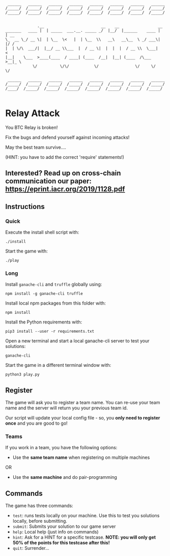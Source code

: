                                                                      


 ```
                                                                         
  ______   ______   ______   ______   ______   ______   ______   ______   
 /_____/  /_____/  /_____/  /_____/  /_____/  /_____/  /_____/  /_____/   
 /_____/  /_____/  /_____/  /_____/  /_____/  /_____/  /_____/  /_____/   
                                                                          
                                                                          
               .__                         __    __                 __    
_______   ____ |  | _____  ___.__. _____ _/  |__/  |______    ____ |  | __
\_  __ \_/ __ \|  | \__  \<   |  | \__  \\   __\   __\__  \ _/ ___\|  |/ /
 |  | \/\  ___/|  |__/ __ \\___  |  / __ \|  |  |  |  / __ \\  \___|    < 
 |__|    \___  >____(____  / ____| (____  /__|  |__| (____  /\___  >__|_ \
             \/          \/\/           \/                \/     \/     \/
                                                                          
  ______   ______   ______   ______   ______   ______   ______   ______   
 /_____/  /_____/  /_____/  /_____/  /_____/  /_____/  /_____/  /_____/   
 /____/  /_____/  /_____/  /_____/  /_____/  /_____/  /_____/  /_____/   
                                                                          
 ```
                                                                         

                                                 

# Relay Attack

You BTC Relay is broken! 

Fix the bugs and defend yourself against incoming attacks!


May the best team survive....

(HINT: you have to add the correct 'require' statements!)

## Interested? Read up on cross-chain communication our paper: https://eprint.iacr.org/2019/1128.pdf


## Instructions

### Quick

Execute the install shell script with:

```
./install
```

Start the game with:

```
./play
```

### Long

Install `ganache-cli` and `truffle` globally using:

```
npm install -g ganache-cli truffle
```

Install local npm packages from this folder with:

```
npm install
```

Install the Python requirements with:

```
pip3 install --user -r requirements.txt
```

Open a new terminal and start a local ganache-cli server to test your solutions:

```
ganache-cli
```

Start the game in a different terminal window with:

```
python3 play.py
```

## Register

The game will ask you to register a team name. You can re-use your team name and the server will return you your previous team id.

Our script will update your local config file - so, you **only need to register once** and you are good to go!

### Teams
If you work in a team, you have the following options:
+ Use the **same team name** when registering on multiple machines

OR 

+ Use the **same machine** and do pair-programming

## Commands

The game has three commands:

- `test`: runs tests locally on your machine. Use this to test you solutions locally, before submitting.
- `submit`:  Submits your solution to our game server
- `help`:  Local help (just info on commands)
- `hint`: Ask for a HINT for a specific testcase. **NOTE: you will only get 50% of the points for this testcase after this!**
- `quit`: Surrender...
